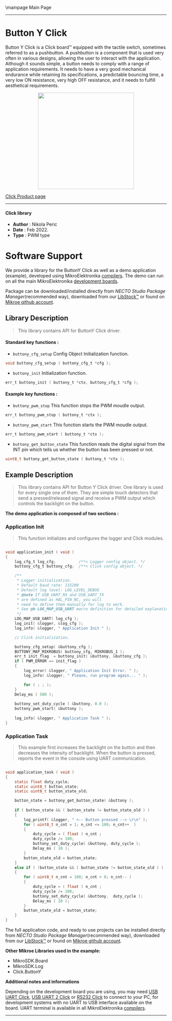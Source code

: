 \mainpage Main Page

---
# Button Y Click

Button Y Click is a Click board™ equipped with the tactile switch, sometimes referred to as a pushbutton. A pushbutton is a component that is used very often in various designs, allowing the user to interact with the application. Although it sounds simple, a button needs to comply with a range of application requirements. It needs to have a very good mechanical endurance while retaining its specifications, a predictable bouncing time, a very low ON resistance, very high OFF resistance, and it needs to fulfill aesthetical requirements.

<p align="center">
  <img src="https://download.mikroe.com/images/click_for_ide/button_y_click.png" height=300px>
</p>

[Click Product page](https://www.mikroe.com/button-y-click)

---


#### Click library

- **Author**        : Nikola Peric
- **Date**          : Feb 2022.
- **Type**          : PWM type


# Software Support

We provide a library for the ButtonY Click
as well as a demo application (example), developed using MikroElektronika
[compilers](https://www.mikroe.com/necto-studio).
The demo can run on all the main MikroElektronika [development boards](https://www.mikroe.com/development-boards).

Package can be downloaded/installed directly from *NECTO Studio Package Manager*(recommended way), downloaded from our [LibStock&trade;](https://libstock.mikroe.com) or found on [Mikroe github account](https://github.com/MikroElektronika/mikrosdk_click_v2/tree/master/clicks).

## Library Description

> This library contains API for ButtonY Click driver.

#### Standard key functions :

- `buttony_cfg_setup` Config Object Initialization function.
```c
void buttony_cfg_setup ( buttony_cfg_t *cfg );
```

- `buttony_init` Initialization function.
```c
err_t buttony_init ( buttony_t *ctx, buttony_cfg_t *cfg );
```

#### Example key functions :

- `buttony_pwm_stop` This function stops the PWM moudle output.
```c
err_t buttony_pwm_stop ( buttony_t *ctx );
```

- `buttony_pwm_start` This function starts the PWM moudle output.
```c
err_t buttony_pwm_start ( buttony_t *ctx );
```

- `buttony_get_button_state` This function reads the digital signal from the INT pin which tells us whether the button has been pressed or not.
```c
uint8_t buttony_get_button_state ( buttony_t *ctx );
```

## Example Description

>  This library contains API for Button Y Click driver. 
>  One library is used for every single one of them.
>  They are simple touch detectors that send a pressed/released 
>  signal and receive a PWM output which controls the backlight on the button.

**The demo application is composed of two sections :**

### Application Init

> This function initializes and configures the logger and Click modules.

```c

void application_init ( void )  
{
    log_cfg_t log_cfg;          /**< Logger config object. */
    buttony_cfg_t buttony_cfg;  /**< Click config object. */

    /** 
     * Logger initialization.
     * Default baud rate: 115200
     * Default log level: LOG_LEVEL_DEBUG
     * @note If USB_UART_RX and USB_UART_TX 
     * are defined as HAL_PIN_NC, you will 
     * need to define them manually for log to work. 
     * See @b LOG_MAP_USB_UART macro definition for detailed explanation.
     */
    LOG_MAP_USB_UART( log_cfg );
    log_init( &logger, &log_cfg );
    log_info( &logger, " Application Init " );

    // Click initialization.

    buttony_cfg_setup( &buttony_cfg );
    BUTTONY_MAP_MIKROBUS( buttony_cfg, MIKROBUS_1 );
    err_t init_flag  = buttony_init( &buttony, &buttony_cfg );
    if ( PWM_ERROR == init_flag ) 
    {
        log_error( &logger, " Application Init Error. " );
        log_info( &logger, " Please, run program again... " );

        for ( ; ; );
    }
    Delay_ms ( 500 );
    
    buttony_set_duty_cycle ( &buttony, 0.0 );
    buttony_pwm_start( &buttony );
    
    log_info( &logger, " Application Task " );
}

```

### Application Task

>  This example first increases the backlight on the button and then decreases the intensity of 
>  backlight. When the button is pressed,
>  reports the event in the console using UART communication.

```c

void application_task ( void ) 
{
    static float duty_cycle;
    static uint8_t button_state;
    static uint8_t button_state_old;

    button_state = buttony_get_button_state( &buttony );
    
    if ( button_state && ( button_state != button_state_old ) ) 
    {
        log_printf( &logger, " <-- Button pressed --> \r\n" );
        for ( uint8_t n_cnt = 1; n_cnt <= 100; n_cnt++  )
        {
            duty_cycle = ( float ) n_cnt ;
            duty_cycle /= 100;
            buttony_set_duty_cycle( &buttony, duty_cycle );
            Delay_ms ( 10 );
        }
        button_state_old = button_state;
    } 
    else if ( !button_state && ( button_state != button_state_old ) ) 
    {
        for ( uint8_t n_cnt = 100; n_cnt > 0; n_cnt-- )
        {
            duty_cycle = ( float ) n_cnt ;
            duty_cycle /= 100;
            buttony_set_duty_cycle( &buttony,  duty_cycle );
            Delay_ms ( 10 );
        }
        button_state_old = button_state;
    }
}

```

The full application code, and ready to use projects can be installed directly from *NECTO Studio Package Manager*(recommended way), downloaded from our [LibStock&trade;](https://libstock.mikroe.com) or found on [Mikroe github account](https://github.com/MikroElektronika/mikrosdk_click_v2/tree/master/clicks).

**Other Mikroe Libraries used in the example:**

- MikroSDK.Board
- MikroSDK.Log
- Click.ButtonY

**Additional notes and informations**

Depending on the development board you are using, you may need
[USB UART Click](https://www.mikroe.com/usb-uart-click),
[USB UART 2 Click](https://www.mikroe.com/usb-uart-2-click) or
[RS232 Click](https://www.mikroe.com/rs232-click) to connect to your PC, for
development systems with no UART to USB interface available on the board. UART
terminal is available in all MikroElektronika
[compilers](https://shop.mikroe.com/compilers).

---
